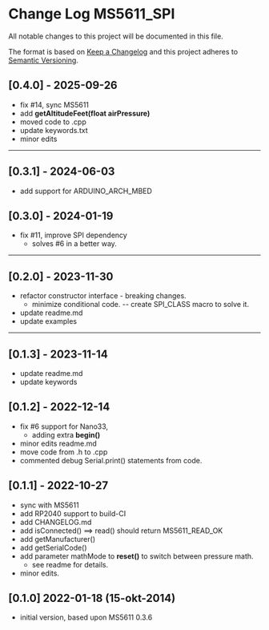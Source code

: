 # Change Log MS5611_SPI

All notable changes to this project will be documented in this file.

The format is based on [Keep a Changelog](http://keepachangelog.com/)
and this project adheres to [Semantic Versioning](http://semver.org/).


## [0.4.0] - 2025-09-26
- fix #14, sync MS5611
- add **getAltitudeFeet(float airPressure)**
- moved code to .cpp
- update keywords.txt
- minor edits

----

## [0.3.1] - 2024-06-03
- add support for ARDUINO_ARCH_MBED

## [0.3.0] - 2024-01-19
- fix #11, improve SPI dependency
  - solves #6 in a better way.

----

## [0.2.0] - 2023-11-30
- refactor constructor interface - breaking changes.
  - minimize conditional code. -- create SPI_CLASS macro to solve it.
- update readme.md
- update examples

----

## [0.1.3] - 2023-11-14
- update readme.md
- update keywords

## [0.1.2] - 2022-12-14
- fix #6 support for Nano33, 
  - adding extra **begin()**
- minor edits readme.md
- move code from .h to .cpp
- commented debug Serial.print() statements from code.

## [0.1.1] - 2022-10-27
- sync with MS5611
- add RP2040 support to build-CI
- add CHANGELOG.md
- add isConnected() ==> read() should return MS5611_READ_OK
- add getManufacturer()
- add getSerialCode()
- add parameter mathMode to **reset()** to switch between pressure math.
  - see readme for details.
- minor edits.

## [0.1.0] 2022-01-18 (15-okt-2014)
- initial version, based upon MS5611 0.3.6